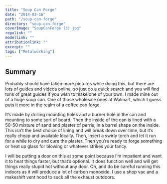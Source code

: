 ```yaml
---
title: "Soup Can Forge"
date: "2014-03-16"
path: "/soup-can-forge"
directory: "soup-can-forge"
coverImage: "SoupCanForge (3).jpg"
repolink: ""
modellink: ""
attributionlink: ""
excerpt: ""
tags: ["Metalworking"]
---
```


## Summary

Probably should have taken more pictures while doing this, but there are lots of guides and videos online, so just do a quick search and you will find tons of great guides if you wish to make one of your own. I made mine out of a huge soup can. One of those wholesale ones at Walmart, which I guess puts it more in the realm of a coffee can forge.

It’s made by drilling mounting holes and a burner hole in the can and mounting to some sort of board. Then the inside of the can is lined with a 50-50 mixture of sand and plaster of perris, in a barrel shape on the inside. This isn’t the best choice of lining and will break down over time, but it’s really cheap and available locally. Then, insert a swirly torch and let it run for a while to dry and cure the plaster. Then you’re ready to forge something or heat up glass for blowing or whatever strikes your fancy.

I will be putting a door on this at some point because I’m impatient and want it to heat things faster, but that’s optional. It does function well and will get things really stupid hot without any door. Oh, and do be careful running this indoors as it will produce a lot of carbon monoxide. I use a shop vac and a makeshift vent hood to suck all the exhaust outdoors.